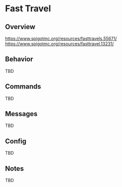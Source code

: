 # Fast Travel

## Overview

https://www.spigotmc.org/resources/fasttravels.55671/
https://www.spigotmc.org/resources/fasttravel.13231/

## Behavior

TBD

## Commands

TBD

## Messages

TBD

## Config

TBD

## Notes

TBD
